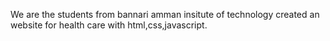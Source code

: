 We  are the students from bannari amman insitute of technology created an website for health care  with html,css,javascript.
